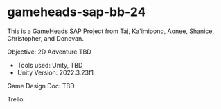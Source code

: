 # gameheads-sap-bb-24
This is a GameHeads SAP Project from Taj, Ka'imipono, Aonee, Shanice, Christopher, and Donovan.

Objective: 2D Adventure TBD
- Tools used: Unity, TBD
- Unity Version: 2022.3.23f1

Game Design Doc: TBD

Trello:
